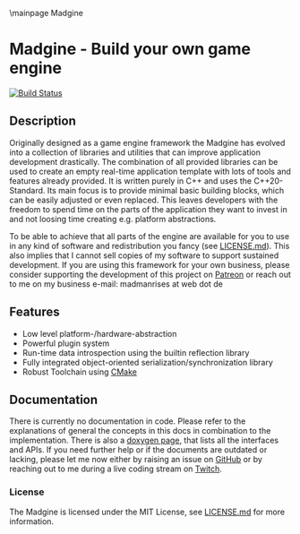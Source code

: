 \mainpage Madgine

# Madgine - Build your own game engine

[![Build Status](http://www.madman-studios.com/jenkins/buildStatus/icon?job=Madgine%2Fmaster)](http://www.madman-studios.com/jenkins/job/Madgine/job/master/)

## Description

Originally designed as a game engine framework the Madgine has evolved into a collection of libraries and utilities that can improve application development drastically. The combination of all provided libraries can be used to create an empty real-time application template with lots of tools and features already provided. It is written purely in C++ and uses the C++20-Standard. Its main focus is to provide minimal basic building blocks, which can be easily adjusted or even replaced. This leaves developers with the freedom to spend time on the parts of the application they want to invest in and not loosing time creating e.g. platform abstractions. 

To be able to achieve that all parts of the engine are available for you to use in any kind of software and redistribution you fancy (see [LICENSE.md][]). This also implies that I cannot sell copies of my software to support sustained development. If you are using this framework for your own business, please consider supporting the development of this project on [Patreon][] or reach out to me on my business e-mail: madmanrises at web dot de

## Features

* Low level platform-/hardware-abstraction
* Powerful plugin system
* Run-time data introspection using the builtin reflection library
* Fully integrated object-oriented serialization/synchronization library
* Robust Toolchain using [CMake][]

## Documentation

There is currently no documentation in code. Please refer to the explanations of general the concepts in this docs in combination to the implementation. There is also a [doxygen page][Doxygen], that lists all the interfaces and APIs. If you need further help or if the documents are outdated or lacking, please let me now either by raising an issue on [GitHub][] or by reaching out to me during a live coding stream on [Twitch][].

### License

The Madgine is licensed under the MIT License, see [LICENSE.md][] for more information.

[Homepage]: http://www.madmanrises.com
[CMake]: https://www.cmake.org
[GitHub]: https://github.com/MadManRises/Madgine/issues
[Twitch]: https://www.twitch.tv/madmanrises
[Patreon]: https://www.patreon.com/madmanstudios
[Doxygen]: http://www.madmanrises.com/latest/doc/

[LICENSE.md]: ../LICENSE.md
[Getting Started]: gettingStarted.md

[Overview]: overview.md

[Generic]: generic.md

[Meta]: meta.md

[Interfaces]: interfaces.md

[Modules]: modules.md
[Plugins & Unique Components]: plugins.md
[Signals & Slots]: signalslot.md
[KeyValue]:keyvalue.md
[Workgroups & Threading]: workgroup.md
